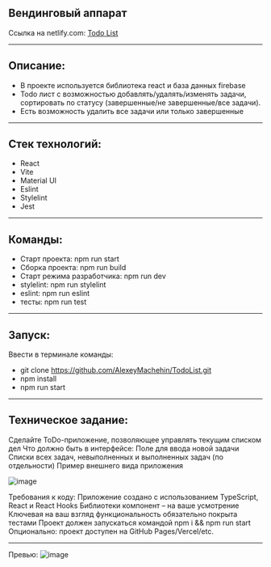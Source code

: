 ## Вендинговый аппарат

Ссылка на netlify.com: [Todo List](https://todolist-mindbox.netlify.app)

***

## Описание:
* В проекте используется библиотека react и база данных firebase
* Todo лист с возможностью добавлять/удалять/изменять задачи, сортировать по статусу (завершенные/не завершенные/все задачи).
* Есть возможность удалить все задачи или только завершенные
***

## Стек технологий: 
* React 
* Vite
* Material UI
* Eslint
* Stylelint
* Jest
 

***

## Команды:
* Старт проекта: npm run start
* Сборка проекта: npm run build
* Старт режима разработчика: npm run dev
* stylelint: npm run stylelint
* eslint: npm run eslint
* тесты: npm run test

***

## Запуск:
Ввести в терминале команды:
* git clone https://github.com/AlexeyMachehin/TodoList.git
* npm install
* npm run start

***

## Техническое задание:
Сделайте ToDo-приложение, позволяющее управлять текущим списком дел
Что должно быть в интерфейсе:
Поле для ввода новой задачи
Списки всех задач, невыполненных и выполненных задач (по отдельности)
Пример внешнего вида приложения

![image](https://github.com/AlexeyMachehin/TodoList/assets/99137228/5e718272-1262-4af1-aa7d-8ea07c73527b)

Требования к коду:
Приложение создано с использованием TypeScript, React и React Hooks
Библиотеки компонент – на ваше усмотрение
Ключевая на ваш взгляд функциональность обязательно покрыта тестами
Проект должен запускаться командой npm i && npm run start
Опционально: проект доступен на GitHub Pages/Vercel/etc.


***

Превью:
![image](https://github.com/AlexeyMachehin/TodoList/assets/99137228/7de4dd40-b329-49a5-9aea-ad18ec34f437)


